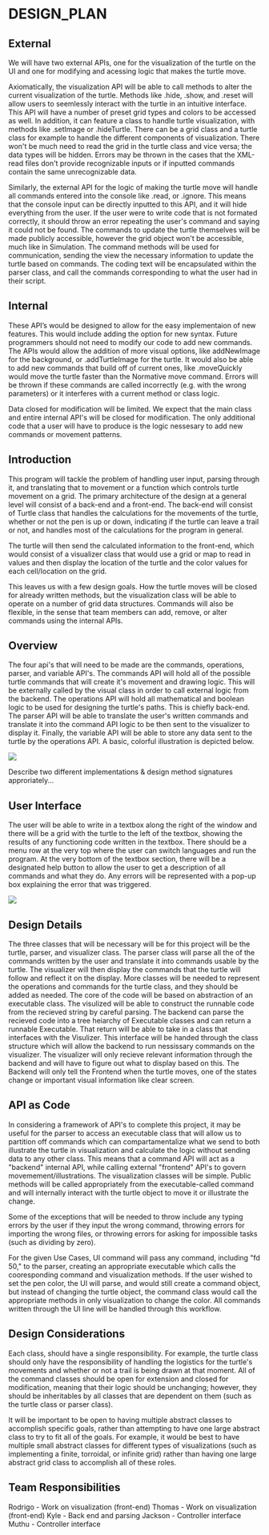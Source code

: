 # DESIGN_PLAN

## External
We will have two external APIs, one for the visualization of the turtle on the UI and one for modifying and acessing logic that makes the turtle move.

Axiomatically, the visualization API will be able to call methods to alter the current visualization of the turtle. Methods like .hide, .show, and .reset will allow users to seemlessly interact with the turtle in an intuitive interface. This API will have a number of preset grid types and colors to be accessed as well. In addition, it can feature a class to handle turtle visualization, with methods like .setImage or .hideTurtle. There can be a grid class and a turtle class for example to handle the different components of visualization. There won't be much need to read the grid in the turtle class and vice versa; the data types will be hidden. Errors may be thrown in the cases that the XML-read files don't provide recognizable inputs or if inputted commands contain the same unrecognizable data.


Similarly, the external API for the logic of making the turtle move will handle all commands entered into the console like .read, or .ignore. This means that the console input can be directly inputted to this API, and it will hide everything from the user. If the user were to write code that is not formated correctly, it should throw an error repeating the user's command and saying it could not be found. The commands to update the turtle themselves will be made publicly accessible, however the grid object won't be accessible, much like in Simulation. The command methods will be used for communication, sending the view the necessary information to update the turtle based on commands. The coding text will be encapsulated within the parser class, and call the commands corresponding to what the user had in their script.


## Internal
These API’s would be designed to allow for the easy implementaion of new features. This would include adding the option for new syntax. Future programmers should not need to modify our code to add new commands. The APIs would allow the addition of more visual options, like addNewImage for the background, or .addTurtleImage for the turtle. It would also be able to add new commands that build off of current ones, like .moveQuickly would move the turtle faster than the Normative move command. Errors will be thrown if these commands are called incorrectly (e.g. with the wrong parameters) or it interferes with a current method or class logic.

Data closed for modification will be limited. We expect that the main class and entire internal API's will be closed for modification. The only additional code that a user will have to produce is the logic nessesary to add new commands or movement patterns. 

## Introduction
This program will tackle the problem of handling user input, parsing through it, and translating that to movement or a function which controls turtle movement on a grid. The primary architecture of the design at a general level will consist of a back-end and a front-end. The back-end will consist of Turtle class that handles the calculations for the movements of the turtle, whether or not the pen is up or down, indicating if the turtle can leave a trail or not, and handles most of the calculations for the program in general. 

The turtle will then send the calculated information to the front-end, which would consist of a visualizer class that would use a grid or map to read in values and then display the location of the turtle and the color values for each cell/location on the grid.

This leaves us with a few design goals. How the turtle moves will be closed for already written methods, but the visualization class will be able to operate on a number of grid data structures. Commands will also be flexible, in the sense that team members can add, remove, or alter commands using the internal APIs.

## Overview
The four api's that will need to be made are the commands, operations, parser, and variable API's. The commands API will hold all of the possible turtle commands that will create it's movement and drawing logic. This will be externally called by the visual class in order to call external logic from the backend. The operations API will hold all mathematical and boolean logic to be used for designing the turtle's paths. This is chiefly back-end. The parser API will be able to translate the user's written commands and translate it into the command API logic to be then sent to the visualizer to display it. Finally, the variable API will be able to store any data sent to the turtle by the operations API. A basic, colorful illustration is depicted below.

![](https://i.imgur.com/rT1ChRB.jpg)


Describe two different implementations & design method signatures approriately... 

## User Interface
The user will be able to write in a textbox along the right of the window and there will be a grid with the turtle to the left of the textbox, showing the results of any functioning code written in the textbox. There should be a menu row at the very top where the user can switch languages and run the program. At the very bottom of the textbox section, there will be a designated help button to allow the user to get a description of all commands and what they do. Any errors will be represented with a pop-up box explaining the error that was triggered. 

![](https://i.imgur.com/7vxdV76.jpg)

## Design Details
The three classes that will be necessary will be for this project will be the turtle, parser, and visualizer class. The parser class will parse all the of the commands written by the user and translate it into commands usable by the turtle. The visualizer will then display the commands that the turtle will follow and reflect it on the display. More classes will be needed to represent the operations and commands for the turtle class, and they should be added as needed.
The core of the code will be based on abstraction of an executable class. The visulized will be able to construct the runnable code from the recieved string by careful parsing. The backend can parse the recieved code into a tree heiarchy of Executable classes and can return a runnable Executable. That return will be able to take in a class that interfaces with the Visulizer. This interface will be handed through the class structure which will allow the backend to run nessissary commands on the visualizer.
The visualizer will only recieve relevant information through the backend and will have to figure out what to display based on this. The Backend will only tell the Frontend when the turtle moves, one of the states change or important visual information like clear screen. 


## API as Code

In considering a framework of API's to complete this project, it may be useful for the parser to access an executable class that will allow us to partition off commands which can compartamentalize what we send to both illustrate the turtle in visualization and calculate the logic without sending data to any other class. This means that a command API will act as a "backend" internal API, while calling external "frontend" API's to govern movemement/illustrations. The visualization classes will be simple. Public methods will be called appropriately from the executable-called command and will internally interact with the turtle object to move it or illustrate the change.

Some of the exceptions that will be needed to throw include any typing errors by the user if they input the wrong command, throwing errors for importing the wrong files, or throwing errors for asking for impossible tasks (such as dividing by zero).

For the given Use Cases, UI command will pass any command, including "fd 50," to the parser, creating an appropriate executable which calls the cooresponding command and visualization methods. If the user wished to set the pen color, the UI will parse, and would still create a command object, but instead of changing the turtle object, the command class would call the appropriate methods in only visualization to change the color. All commands written through the UI line will be handled through this workflow.

## Design Considerations
Each class, should have a single responsibility. For example, the turtle class should only have the responsibility of handling the logistics for the turtle's movements and whether or not a trail is being drawn at that moment. All of the command classes should be open for extension and closed for modification, meaning that their logic should be unchanging; however, they should be inheritables by all classes that are dependent on them (such as the turtle class or parser class).

It will be important to be open to having multiple abstract classes to accomplish specific goals, rather than attempting to have one large abstract class to try to fit all of the goals. For example, it would be best to have multiple small abstract classes for different types of visualizations (such as implementing a finite, torroidal, or infinite grid) rather than having one large abstract grid class to accomplish all of these roles. 

## Team Responsibilities
Rodrigo - Work on visualization (front-end)
Thomas - Work on visualization (front-end)
Kyle - Back end and parsing
Jackson - Controller interface
Muthu - Controller interface


